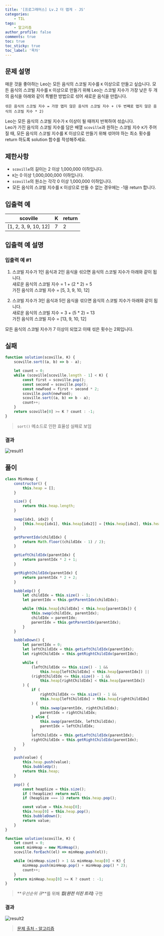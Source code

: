 ```yaml
---
title: '[프로그래머스] Lv.2 더 맵게 - JS'
categories:
    - TIL
tags:
    - 알고리즘
author_profile: false
comments: true
toc: true
toc_sticky: true
toc_label: '목차'
---
```


## 문제 설명

매운 것을 좋아하는 Leo는 모든 음식의 스코빌 지수를 `K` 이상으로 만들고 싶습니다. 모든 음식의 스코빌 지수를 `K` 이상으로 만들기 위해 Leo는 스코빌 지수가 가장 낮은 두 개의 음식을 아래와 같이 특별한 방법으로 섞어 새로운 음식을 만듭니다.

```
섞은 음식의 스코빌 지수 = 가장 맵지 않은 음식의 스코빌 지수 + (두 번째로 맵지 않은 음식의 스코빌 지수 * 2)
```

Leo는 모든 음식의 스코빌 지수가 `K` 이상이 될 때까지 반복하여 섞습니다.  
Leo가 가진 음식의 스코빌 지수를 담은 배열 `scoville`과 원하는 스코빌 지수 `K`가 주어질 때, 모든 음식의 스코빌 지수를 K 이상으로 만들기 위해 섞어야 하는 최소 횟수를 return 하도록 solution 함수를 작성해주세요.

## 제한사항

-   `scoville`의 길이는 2 이상 1,000,000 이하입니다.
-   `K`는 0 이상 1,000,000,000 이하입니다.
-   `scoville`의 원소는 각각 0 이상 1,000,000 이하입니다.
-   모든 음식의 스코빌 지수를 `K` 이상으로 만들 수 없는 경우에는 -1을 return 합니다.

## 입출력 예

| scoville             | K   | return |
| -------------------- | --- | ------ |
| [1, 2, 3, 9, 10, 12] | 7   | 2      |

## 입출력 예 설명

### 입출력 예 #1

1. 스코빌 지수가 1인 음식과 2인 음식을 섞으면 음식의 스코빌 지수가 아래와 같이 됩니다.  
   새로운 음식의 스코빌 지수 = 1 + (2 \* 2) = 5  
   가진 음식의 스코빌 지수 = [5, 3, 9, 10, 12]

2. 스코빌 지수가 3인 음식과 5인 음식을 섞으면 음식의 스코빌 지수가 아래와 같이 됩니다.  
   새로운 음식의 스코빌 지수 = 3 + (5 \* 2) = 13  
   가진 음식의 스코빌 지수 = [13, 9, 10, 12]

모든 음식의 스코빌 지수가 7 이상이 되었고 이때 섞은 횟수는 2회입니다.

## 실패

```javascript
function solution(scoville, K) {
    scoville.sort((a, b) => b - a);

    let count = 0;
    while (scoville[scoville.length - 1] < K) {
        const first = scoville.pop();
        const second = scoville.pop();
        const newFood = first + second * 2;
        scoville.push(newFood);
        scoville.sort((a, b) => b - a);
        count++;
    }
    return scoville[0] >= K ? count : -1;
}
```

> `sort()` 메소드로 인한 효율성 실패로 보임

### 결과

![result1](/assets/images/2024/01/01/algorithm-115-result1.png)

## 풀이

```javascript
class MinHeap {
    constructor() {
        this.heap = [];
    }

    size() {
        return this.heap.length;
    }

    swap(idx1, idx2) {
        [this.heap[idx1], this.heap[idx2]] = [this.heap[idx2], this.heap[idx1]];
    }

    getParentIdx(childIdx) {
        return Math.floor((childIdx - 1) / 2);
    }

    getLeftChildIdx(parentIdx) {
        return parentIdx * 2 + 1;
    }

    getRightChildIdx(parentIdx) {
        return parentIdx * 2 + 2;
    }

    bubbleUp() {
        let childIdx = this.size() - 1;
        let parentIdx = this.getParentIdx(childIdx);

        while (this.heap[childIdx] < this.heap[parentIdx]) {
            this.swap(childIdx, parentIdx);
            childIdx = parentIdx;
            parentIdx = this.getParentIdx(parentIdx);
        }
    }

    bubbleDown() {
        let parentIdx = 0;
        let leftChildIdx = this.getLeftChildIdx(parentIdx);
        let rightChildIdx = this.getRightChildIdx(parentIdx);

        while (
            (leftChildIdx <= this.size() - 1 &&
                this.heap[leftChildIdx] < this.heap[parentIdx]) ||
            (rightChildIdx <= this.size() - 1 &&
                this.heap[rightChildIdx] < this.heap[parentIdx])
        ) {
            if (
                rightChildIdx <= this.size() - 1 &&
                this.heap[leftChildIdx] > this.heap[rightChildIdx]
            ) {
                this.swap(parentIdx, rightChildIdx);
                parentIdx = rightChildIdx;
            } else {
                this.swap(parentIdx, leftChildIdx);
                parentIdx = leftChildIdx;
            }
            leftChildIdx = this.getLeftChildIdx(parentIdx);
            rightChildIdx = this.getRightChildIdx(parentIdx);
        }
    }

    push(value) {
        this.heap.push(value);
        this.bubbleUp();
        return this.heap;
    }

    pop() {
        const heapSize = this.size();
        if (!heapSize) return null;
        if (heapSize === 1) return this.heap.pop();

        const value = this.heap[0];
        this.heap[0] = this.heap.pop();
        this.bubbleDown();
        return value;
    }
}

function solution(scoville, K) {
    let count = 0;
    const minHeap = new MinHeap();
    scoville.forEach((el) => minHeap.push(el));

    while (minHeap.size() > 1 && minHeap.heap[0] < K) {
        minHeap.push(minHeap.pop() + minHeap.pop() * 2);
        count++;
    }
    return minHeap.heap[0] >= K ? count : -1;
}
```

> **_우선순위 큐_**를 위해 **_힙(완전 이진 트리)_** 구현

### 결과

![result2](/assets/images/2024/01/01/algorithm-115-result2.png)

> [문제 출처 - 알고리즘](https://school.programmers.co.kr/learn/courses/30/lessons/42626)
